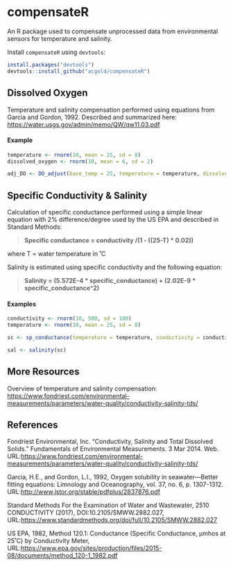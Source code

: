 # compensateR
An R package used to compensate unprocessed data from environmental sensors for temperature and salinity. 

Install `compensateR` using `devtools`:
```R
install.packages("devtools")
devtools::install_github("acgold/compensateR")
```
## Dissolved Oxygen
Temperature and salinity compensation performed using equations from Garcia and Gordon, 1992. Described and summarized here: https://water.usgs.gov/admin/memo/QW/qw11.03.pdf

#### Example
```R
temperature <- rnorm(10, mean = 25, sd = 8)
dissolved_oxygen <- rnorm(10, mean = 6, sd = 2)

adj_DO <- DO_adjust(base_temp = 25, temperature = temperature, dissolved_oxygen = dissolved_oxygen)
```
## Specific Conductivity & Salinity
Calculation of specific conductance performed using a simple linear equation with 2% difference/degree used by the US EPA and described in Standard Methods:

>**Specific conductance = conductivity /(1 - ((25-T) * 0.02))** 

where T = water temperature in ˚C 

Salinity is estimated using specific conductivity and the following equation:

 >**Salinity = (5.572E-4 * specific_conductance) + (2.02E-9 * specific_conductance^2)**

#### Examples
```R
conductivity <- rnorm(10, 500, sd = 100)
temperature <- rnorm(10, mean = 25, sd = 8)

sc <- sp_conductance(temperature = temperature, conductivity = conductivity)

sal <- salinity(sc)
```

## More Resources
Overview of temperature and salinity compensation: https://www.fondriest.com/environmental-measurements/parameters/water-quality/conductivity-salinity-tds/

## References
Fondriest Environmental, Inc. “Conductivity, Salinity and Total Dissolved Solids.” Fundamentals of Environmental Measurements. 3 Mar 2014. Web. URL:https://www.fondriest.com/environmental-measurements/parameters/water-quality/conductivity-salinity-tds/

Garcia, H.E., and Gordon, L.I., 1992, Oxygen solubility in seawater—Better fitting equations: Limnology and Oceanography, vol. 37, no. 6, p. 1307-1312. URL:http://www.jstor.org/stable/pdfplus/2837876.pdf

Standard Methods For the Examination of Water and Wastewater, 2510 CONDUCTIVITY (2017), DOI:10.2105/SMWW.2882.027, URL:https://www.standardmethods.org/doi/full/10.2105/SMWW.2882.027

US EPA, 1982, Method 120.1: Conductance (Specific Conductance, µmhos at 25˚C) by Conductivity Meter, URL:https://www.epa.gov/sites/production/files/2015-08/documents/method_120-1_1982.pdf
